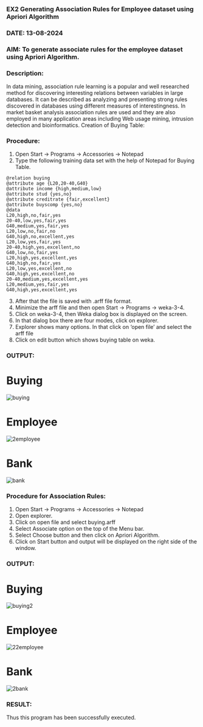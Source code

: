 ### EX2 Generating Association Rules for Employee dataset using Apriori Algorithm
### DATE: 13-08-2024
### AIM: To generate associate rules for the employee dataset using Apriori Algorithm.
### Description:
In data mining, association rule learning is a popular and well researched method for discovering interesting
relations between variables in large databases. It can be described as analyzing and presenting strong rules discovered
in databases using different measures of interestingness. In market basket analysis association rules are used and they
are also employed in many application areas including Web usage mining, intrusion detection and bioinformatics.
Creation of Buying Table:
### Procedure:
1) Open Start -> Programs -> Accessories -> Notepad
2) Type the following training data set with the help of Notepad for Buying Table.

```
@relation buying
@attribute age {L20,20-40,G40}
@attribute income {high,medium,low}
@attribute stud {yes,no}
@attribute creditrate {fair,excellent}
@attribute buyscomp {yes,no}
@data
L20,high,no,fair,yes
20-40,low,yes,fair,yes
G40,medium,yes,fair,yes
L20,low,no,fair,no
G40,high,no,excellent,yes
L20,low,yes,fair,yes
20-40,high,yes,excellent,no
G40,low,no,fair,yes
L20,high,yes,excellent,yes
G40,high,no,fair,yes
L20,low,yes,excellent,no
G40,high,yes,excellent,no
20-40,medium,yes,excellent,yes
L20,medium,yes,fair,yes
G40,high,yes,excellent,yes
```
3) After that the file is saved with .arff file format.
4) Minimize the arff file and then open Start -> Programs -> weka-3-4.
5) Click on weka-3-4, then Weka dialog box is displayed on the screen.
6) In that dialog box there are four modes, click on explorer.
7) Explorer shows many options. In that click on ‘open file’ and select the arff file
8) Click on edit button which shows buying table on weka.
### OUTPUT:
# Buying
![buying](https://github.com/user-attachments/assets/044fe5e6-f043-4c2b-a95b-6bdaddbd86d3)
# Employee
![2employee](https://github.com/user-attachments/assets/d2c28715-1bc1-418c-9815-7554d8383b3f)
# Bank
![bank](https://github.com/user-attachments/assets/c66e1bab-3bdc-43fc-9319-f37d677d574f)

### Procedure for Association Rules:
1) Open Start -> Programs -> Accessories -> Notepad
2) Open explorer.
3) Click on open file and select buying.arff
4) Select Associate option on the top of the Menu bar.
5) Select Choose button and then click on Apriori Algorithm.
6) Click on Start button and output will be displayed on the right side of the window.

### OUTPUT:
# Buying
![buying2](https://github.com/user-attachments/assets/8ab76158-1632-48d3-a862-c1bce40ad67e)
# Employee
![22employee](https://github.com/user-attachments/assets/8e59325e-0a54-4699-9c25-9613c2b18867)
# Bank
![2bank](https://github.com/user-attachments/assets/cfd51d26-da82-42ca-bd42-541209ab1b37)

### RESULT: 
Thus this program has been successfully executed.
